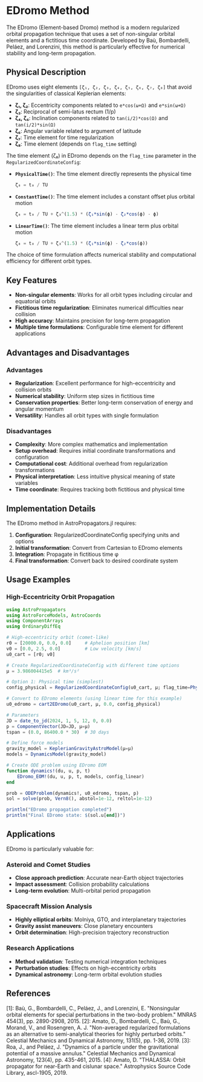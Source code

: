# EDromo Method

The EDromo (Element-based Dromo) method is a modern regularized orbital propagation technique that uses a set of non-singular orbital elements and a fictitious time coordinate. Developed by Baù, Bombardelli, Peláez, and Lorenzini, this method is particularly effective for numerical stability and long-term propagation.

## Physical Description

EDromo uses eight elements `[ζ₁, ζ₂, ζ₃, ζ₄, ζ₅, ζ₆, ζ₇, ζ₈]` that avoid the singularities of classical Keplerian elements:

- **ζ₁, ζ₂**: Eccentricity components related to `e*cos(ω+Ω)` and `e*sin(ω+Ω)`
- **ζ₃**: Reciprocal of semi-latus rectum (1/p)
- **ζ₄, ζ₅**: Inclination components related to `tan(i/2)*cos(Ω)` and `tan(i/2)*sin(Ω)`
- **ζ₆**: Angular variable related to argument of latitude
- **ζ₇**: Time element for time regularization
- **ζ₈**: Time element (depends on `flag_time` setting)

The time element (ζ₈) in EDromo depends on the `flag_time` parameter in the `RegularizedCoordinateConfig`:

- **`PhysicalTime()`**: The time element directly represents the physical time
  ```julia
  ζ₈ = t₀ / TU
  ```

- **`ConstantTime()`**: The time element includes a constant offset plus orbital motion
  ```julia
  ζ₈ = t₀ / TU + ζ₃^(1.5) * (ζ₁*sin(ϕ) - ζ₂*cos(ϕ) - ϕ)
  ```

- **`LinearTime()`**: The time element includes a linear term plus orbital motion
  ```julia
  ζ₈ = t₀ / TU + ζ₃^(1.5) * (ζ₁*sin(ϕ) - ζ₂*cos(ϕ))
  ```

The choice of time formulation affects numerical stability and computational efficiency for different orbit types.

## Key Features

- **Non-singular elements**: Works for all orbit types including circular and equatorial orbits
- **Fictitious time regularization**: Eliminates numerical difficulties near collision
- **High accuracy**: Maintains precision for long-term propagation
- **Multiple time formulations**: Configurable time element for different applications

## Advantages and Disadvantages

### Advantages
- **Regularization**: Excellent performance for high-eccentricity and collision orbits
- **Numerical stability**: Uniform step sizes in fictitious time
- **Conservation properties**: Better long-term conservation of energy and angular momentum
- **Versatility**: Handles all orbit types with single formulation

### Disadvantages
- **Complexity**: More complex mathematics and implementation
- **Setup overhead**: Requires initial coordinate transformations and configuration
- **Computational cost**: Additional overhead from regularization transformations
- **Physical interpretation**: Less intuitive physical meaning of state variables
- **Time coordinate**: Requires tracking both fictitious and physical time

## Implementation Details

The EDromo method in AstroPropagators.jl requires:

1. **Configuration**: RegularizedCoordinateConfig specifying units and options
2. **Initial transformation**: Convert from Cartesian to EDromo elements
3. **Integration**: Propagate in fictitious time φ
4. **Final transformation**: Convert back to desired coordinate system

## Usage Examples

### High-Eccentricity Orbit Propagation

```julia
using AstroPropagators
using AstroForceModels, AstroCoords
using ComponentArrays
using OrdinaryDiffEq

# High-eccentricity orbit (comet-like)
r0 = [20000.0, 0.0, 0.0]     # Aphelion position [km]
v0 = [0.0, 2.5, 0.0]         # Low velocity [km/s]
u0_cart = [r0; v0]

# Create RegularizedCoordinateConfig with different time options
μ = 3.986004415e5  # km³/s²

# Option 1: Physical time (simplest)
config_physical = RegularizedCoordinateConfig(u0_cart, μ; flag_time=PhysicalTime())

# Convert to EDromo elements (using linear time for this example)
u0_edromo = cart2EDromo(u0_cart, μ, 0.0, config_physical)

# Parameters
JD = date_to_jd(2024, 1, 5, 12, 0, 0.0)
p = ComponentVector(JD=JD, μ=μ)
tspan = (0.0, 86400.0 * 30)  # 30 days

# Define force models
gravity_model = KeplerianGravityAstroModel(μ=μ)
models = DynamicsModel(gravity_model)

# Create ODE problem using EDromo EOM
function dynamics!(du, u, p, t)
    EDromo_EOM!(du, u, p, t, models, config_linear)
end

prob = ODEProblem(dynamics!, u0_edromo, tspan, p)
sol = solve(prob, Vern8(), abstol=1e-12, reltol=1e-12)

println("EDromo propagation completed")
println("Final EDromo state: $(sol.u[end])")
```

## Applications

EDromo is particularly valuable for:

### Asteroid and Comet Studies
- **Close approach prediction**: Accurate near-Earth object trajectories
- **Impact assessment**: Collision probability calculations
- **Long-term evolution**: Multi-orbital period propagation

### Spacecraft Mission Analysis
- **Highly elliptical orbits**: Molniya, GTO, and interplanetary trajectories
- **Gravity assist maneuvers**: Close planetary encounters
- **Orbit determination**: High-precision trajectory reconstruction

### Research Applications
- **Method validation**: Testing numerical integration techniques
- **Perturbation studies**: Effects on high-eccentricity orbits
- **Dynamical astronomy**: Long-term orbital evolution studies

## References

[1]: Baù, G., Bombardelli, C., Peláez, J., and Lorenzini, E. "Nonsingular orbital elements for special perturbations in the two-body problem." MNRAS 454(3), pp. 2890-2908, 2015.
[2]: Amato, D., Bombardelli, C., Baù, G., Morand, V., and Rosengren, A. J. "Non-averaged regularized formulations as an alternative to semi-analytical theories for highly perturbed orbits." Celestial Mechanics and Dynamical Astronomy, 131(5), pp. 1-36, 2019.
[3]: Roa, J., and Peláez, J. "Dynamics of a particle under the gravitational potential of a massive annulus." Celestial Mechanics and Dynamical Astronomy, 123(4), pp. 435-461, 2015.
[4]: Amato, D. "THALASSA: Orbit propagator for near-Earth and cislunar space." Astrophysics Source Code Library, ascl-1905, 2019. 